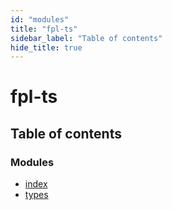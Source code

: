 ```yaml
---
id: "modules"
title: "fpl-ts"
sidebar_label: "Table of contents"
hide_title: true
---
```


# fpl-ts

## Table of contents

### Modules

- [index](modules/index.md)
- [types](modules/types.md)
